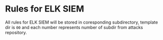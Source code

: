 # Rules for ELK SIEM

All rules for ELK SIEM will be stored in coresponding subdirectory, template dir is `00` and each number represents number of subdir from attacks repository.



